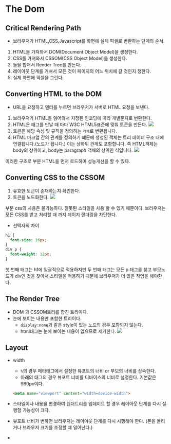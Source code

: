 # The Dom

## Critical Rendering Path

- 브라우저가 HTML,CSS,Javascript를 화면에 실제 픽셀로 변환하는 단계의 순서.

1. HTML을 가져와서 DOM(Document Object Model)을 생성한다.
2. CSS를 가져와서 CSSOM(CSS Object Model)을 생성한다.
3. 둘을 합쳐서 Render Tree를 만든다.
4. 레이아웃 단계를 거쳐서 모든 것이 페이지의 어느 위치에 갈 것인지 정한다.
5. 실제 화면에 픽셀을 그린다.

## Converting HTML to the DOM

- URL을 요청하고 엔터를 누르면 브라우저가 서버로 HTML 요청을 보낸다.

1. 브라우저가 HTML을 읽어와서 지정된 인코딩에 따라 개별문자로 변환한다.
2. HTML은 태그를 만날 때 마다 W3C HTML5표준에 맞춰 토큰을 만든다.
   <img src="https://developers.google.com/web/fundamentals/performance/critical-rendering-path/images/full-process.png">
3. 토큰은 해당 속성 및 규칙을 정의하는 `객체`로 변환됩니다.
4. HTML 마크업 간의 관계를 정의하기 떄문에 생성된 객체는 트리 데이터 구조 내에 연결됩니다.(노드가 됩니다.) 이는 상하위 관계도 포함합니다. 즉 HTML객체는 body의 상위이고, body는 paragraph 객체의 상위인 식입니다.
   <img src="https://developers.google.com/web/fundamentals/performance/critical-rendering-path/images/dom-tree.png">

이러한 구조로 부분 HTML을 먼저 로드하여 성능개선을 할 수 있다.

## Converting CSS to the CSSOM

1. 유효한 토큰이 존재하는지 확인한다.
2. 토큰을 노드화한다.
   <img src="https://developers.google.com/web/fundamentals/performance/critical-rendering-path/images/cssom-tree.png">

부분 css의 사용은 불가능하다. 잘못된 스타일을 사용 할 수 있기 때문이다.
브라우저는 모든 CSS를 받고 처리할 때 까지 페이지 랜더링을 차단한다.

- 선택자의 차이

```css
h1 {
  font-size: 16px;
}
div p {
  font-weight: 12px;
}
```

첫 번째 태그는 h1에 일괄적으로 적용하지만 두 번째 태그는 모든 p 태그를 찾고
부모노드가 div인 것을 찾아서 스타일을 적용하기 때문에 브라우저가 더 많은 작업을 해야한다.

## The Render Tree

- DOM 과 CSSOM트리를 합친 트리이다.
- 눈에 보이는 내용만 포함한 트리이다.
  - `display:none`과 같은 style이 있는 노드의 경우 포함되지 않는다.
  - html태그는 눈에 보이는 내용이 없으므로 제거한다.
    <img src="https://developers.google.com/web/fundamentals/performance/critical-rendering-path/images/render-tree-construction.png">

## Layout

- width
  - `%`의 경우 메타태그에서 설정한 뷰포트의 너비 or 부모의 너비를 상속한다.
  - 아래의 태그의 경우 뷰포트 너비를 디바이스의 너비로 설정한다. 기본값은 980px이다.
  ```HTML
  <meta name="viewport" content="width=device-width">
  ```
- 스타일이나 내용을 변경하여 렌더트리를 업데이트 할 경우 레이아웃 단계를 다시 실행할 가능성이 크다.
- 뷰포트 너비가 변하면 브라우저는 레이아웃 단계를 다시 시행해야 한다.
  (폰을 돌리거나 브라우저 크기를 조정할 떄 일어난다.)

-
